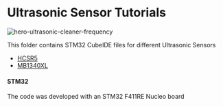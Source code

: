 # Ultrasonic Sensor Tutorials

![hero-ultrasonic-cleaner-frequency](https://github.com/user-attachments/assets/339177b4-27ba-43e9-8efa-1042c381474f)

This folder contains STM32 CubeIDE files for different Ultrasonic Sensors
- [HCSR5](https://www.digikey.com/en/products/detail/sparkfun-electronics/SEN-24049/22258319?gclsrc=aw.ds&&utm_adgroup=&utm_source=google&utm_medium=cpc&utm_campaign=PMax%20Shopping_Product_Low%20ROAS%20Categories&utm_term=&utm_content=&utm_id=go_cmp-20243063506_adg-_ad-__dev-c_ext-_prd-22258319_sig-CjwKCAiAwaG9BhAREiwAdhv6Y3kWZK_OrfgyqquhPFJjEwNAoqIqpeRjveE1kQjCpC_T2qhrkTx1VRoCnvsQAvD_BwE&gad_source=1&gclid=CjwKCAiAwaG9BhAREiwAdhv6Y3kWZK_OrfgyqquhPFJjEwNAoqIqpeRjveE1kQjCpC_T2qhrkTx1VRoCnvsQAvD_BwE&gclsrc=aw.ds)
- [MB1340XL](https://maxbotix.com/products/mb1340?srsltid=AfmBOorJfanT-6zEiBMbFAru0c-lRvJpEndqOLH9-Eoab9f91ZmXhmoZ)

#### STM32 
The code was developed with an STM32 F411RE Nucleo board


